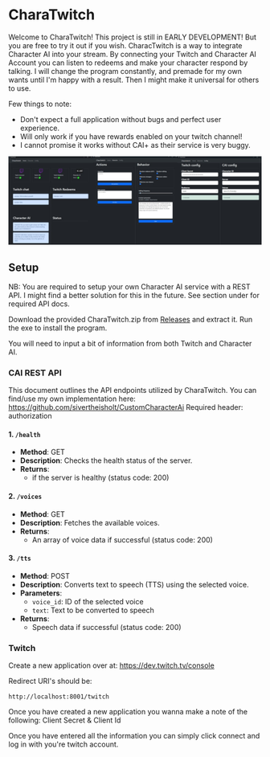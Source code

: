 # CharaTwitch

Welcome to CharaTwitch! This project is still in EARLY DEVELOPMENT! But you are free to try it out if you wish.
CharacTwitch is a way to integrate Character AI into your stream. By connecting your Twitch and Character AI Account you can listen to redeems and make your character respond by talking.
I will change the program constantly, and premade for my own wants until I'm happy with a result. Then I might make it universal for others to use.

Few things to note:

- Don't expect a full application without bugs and perfect user experience.
- Will only work if you have rewards enabled on your twitch channel!
- I cannot promise it works without CAI+ as their service is very buggy.

![Imgur](https://github.com/sivertheisholt/CharaTwitch/blob/main/assets/CharaTwitchFull.png)

## Setup

NB: You are required to setup your own Character AI service with a REST API. I might find a better solution for this in the future. See section under for required API docs.

Download the provided CharaTwitch.zip from [Releases](https://github.com/sivertheisholt/CharaTwitch/releases) and extract it. Run the exe to install the program.

You will need to input a bit of information from both Twitch and Character AI.

### CAI REST API

This document outlines the API endpoints utilized by CharaTwitch.
You can find/use my own implementation here: https://github.com/sivertheisholt/CustomCharacterAi
Required header: authorization

#### 1. `/health`

- **Method**: GET
- **Description**: Checks the health status of the server.
- **Returns**:
  - if the server is healthy (status code: 200)

#### 2. `/voices`

- **Method**: GET
- **Description**: Fetches the available voices.
- **Returns**:
  - An array of voice data if successful (status code: 200)

#### 3. `/tts`

- **Method**: POST
- **Description**: Converts text to speech (TTS) using the selected voice.
- **Parameters**:
  - `voice_id`: ID of the selected voice
  - `text`: Text to be converted to speech
- **Returns**:
  - Speech data if successful (status code: 200)

### Twitch

Create a new application over at: https://dev.twitch.tv/console

Redirect URI's should be:

```
http://localhost:8001/twitch
```

Once you have created a new application you wanna make a note of the following: Client Secret & Client Id

Once you have entered all the information you can simply click connect and log in with you're twitch account.
